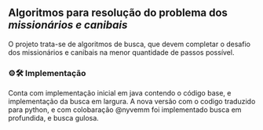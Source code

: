 ## Algoritmos para resolução do problema dos *missionários e canibais*
O projeto trata-se de algoritmos de busca, que devem completar o desafio dos missionários e canibais na menor quantidade de passos possível.

### :gear::hammer_and_wrench: Implementação
Conta com implementação inicial em java contendo o código base, e implementação da busca em largura.
A nova versão com o codigo traduzido para python, e com colobaração @nyvemm foi implementado busca em profundida, e busca gulosa.
